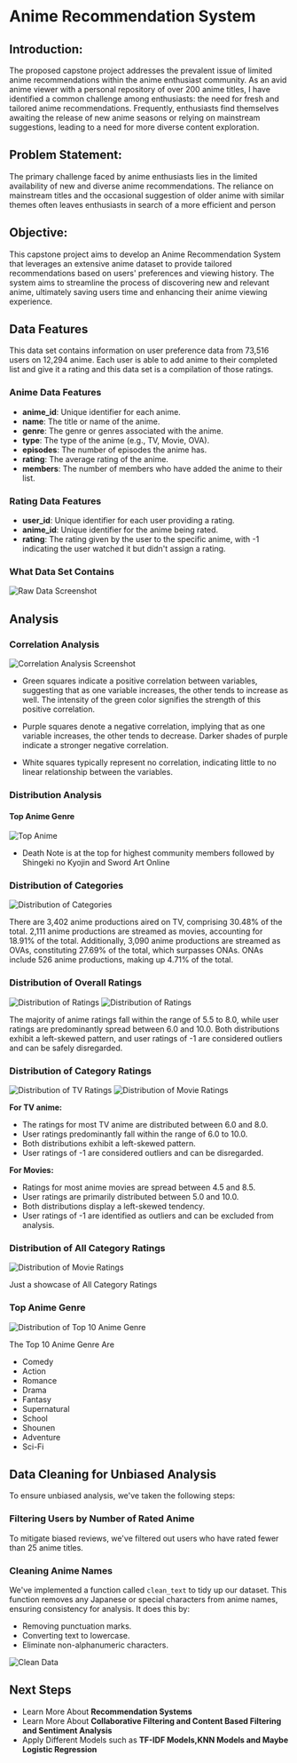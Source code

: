 
# Anime Recommendation System

## Introduction:
The proposed capstone project addresses the prevalent issue of limited anime recommendations within the anime enthusiast community. As an avid anime viewer with a personal repository of over 200 anime titles, I have identified a common challenge among enthusiasts: the need for fresh and tailored anime recommendations. Frequently, enthusiasts find themselves awaiting the release of new anime seasons or relying on mainstream suggestions, leading to a need for more diverse content exploration.

## Problem Statement:

The primary challenge faced by anime enthusiasts lies in the limited availability of new and diverse anime recommendations. The reliance on mainstream titles and the occasional suggestion of older anime with similar themes often leaves enthusiasts in search of a more efficient and person

## Objective:

This capstone project aims to develop an Anime Recommendation System that leverages an extensive anime dataset to provide tailored recommendations based on users' preferences and viewing history. The system aims to streamline the process of discovering new and relevant anime, ultimately saving users time and enhancing their anime viewing experience.

## Data Features
This data set contains information on user preference data from 73,516 users on 12,294 anime. Each user is able to add anime to their completed list and give it a rating and this data set is a compilation of those ratings.

### Anime Data Features
- **anime_id**: Unique identifier for each anime.
- **name**: The title or name of the anime.
- **genre**: The genre or genres associated with the anime.
- **type**: The type of the anime (e.g., TV, Movie, OVA).
- **episodes**: The number of episodes the anime has.
- **rating**: The average rating of the anime.
- **members**: The number of members who have added the anime to their list.

### Rating Data Features
- **user_id**: Unique identifier for each user providing a rating.
- **anime_id**: Unique identifier for the anime being rated.
- **rating**: The rating given by the user to the specific anime, with -1 indicating the user watched it but didn't assign a rating.

### What Data Set Contains
![Raw Data Screenshot](Screentshots/Data_Raw.png)

## Analysis

### Correlation Analysis
![Correlation Analysis Screenshot](Screentshots/correlation_analysis.png)


- Green squares indicate a positive correlation between variables, suggesting that as one variable increases, the other tends to increase as well. The intensity of the green color signifies the strength of this positive correlation.

- Purple squares denote a negative correlation, implying that as one variable increases, the other tends to decrease. Darker shades of purple indicate a stronger negative correlation.

- White squares typically represent no correlation, indicating little to no linear relationship between the variables.

### Distribution Analysis

#### Top Anime Genre

![Top Anime](Screentshots/top_anime.png)
- Death Note is at the top for highest community members followed by Shingeki no Kyojin and Sword Art Online

### Distribution of Categories
![Distribution of Categories](Screentshots/Distribution_of_Categories.png)

There are 3,402 anime productions aired on TV, comprising 30.48% of the total.
2,111 anime productions are streamed as movies, accounting for 18.91% of the total.
Additionally, 3,090 anime productions are streamed as OVAs, constituting 27.69% of the total, which surpasses ONAs. ONAs include 526 anime productions, making up 4.71% of the total.


### Distribution of Overall Ratings

![Distribution of Ratings](Screentshots/Distribution_of_Ratings.png)
![Distribution of Ratings](Screentshots/Distribution_of_USer_Ratings.png)

The majority of anime ratings fall within the range of 5.5 to 8.0, while user ratings are predominantly spread between 6.0 and 10.0.  Both distributions exhibit a left-skewed pattern, and user ratings of -1 are considered outliers and can be safely disregarded.


### Distribution of Category Ratings

![Distribution of TV Ratings](Screentshots/Distribution_of_TVs.png)
![Distribution of Movie Ratings](Screentshots/Distribution_of_Movies.png)

**For TV anime:**
- The ratings for most TV anime are distributed between 6.0 and 8.0.
- User ratings predominantly fall within the range of 6.0 to 10.0.
- Both distributions exhibit a left-skewed pattern.
- User ratings of -1 are considered outliers and can be disregarded.

**For Movies:**

- Ratings for most anime movies are spread between 4.5 and 8.5.
- User ratings are primarily distributed between 5.0 and 10.0.
- Both distributions display a left-skewed tendency.
- User ratings of -1 are identified as outliers and can be excluded from analysis.

### Distribution of All Category Ratings

![Distribution of Movie Ratings](Screentshots/Distribution_of_All_Category.png)

Just a showcase of All Category Ratings

### Top Anime Genre

![Distribution of Top 10 Anime Genre](Screentshots/Top_10_Anime_Generes.png)

The Top 10 Anime Genre Are

- Comedy
- Action
- Romance 
- Drama
- Fantasy
- Supernatural
- School
- Shounen
- Adventure
- Sci-Fi


## Data Cleaning for Unbiased Analysis

To ensure unbiased analysis, we've taken the following steps:

### Filtering Users by Number of Rated Anime

To mitigate biased reviews, we've filtered out users who have rated fewer than 25 anime titles.

### Cleaning Anime Names

We've implemented a function called `clean_text` to tidy up our dataset. This function removes any Japanese or special characters from anime names, ensuring consistency for analysis. It does this by:

-  Removing punctuation marks.
-  Converting text to lowercase.
-  Eliminate non-alphanumeric characters.

![Clean Data](Screentshots/Data-Clean.png)


## Next Steps
- Learn More About **Recommendation Systems**
- Learn More About **Collaborative Filtering and Content Based Filtering and Sentiment Analysis**
- Apply Different Models such as **TF-IDF Models,KNN Models and Maybe Logistic Regression**
